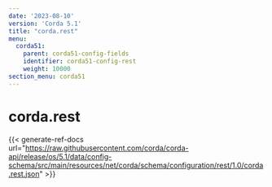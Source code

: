 ```yaml
---
date: '2023-08-10'
version: 'Corda 5.1'
title: "corda.rest"
menu:
  corda51:
    parent: corda51-config-fields
    identifier: corda51-config-rest
    weight: 10000
section_menu: corda51
---
```

# corda.rest
{{< generate-ref-docs url="https://raw.githubusercontent.com/corda/corda-api/release/os/5.1/data/config-schema/src/main/resources/net/corda/schema/configuration/rest/1.0/corda.rest.json" >}}
